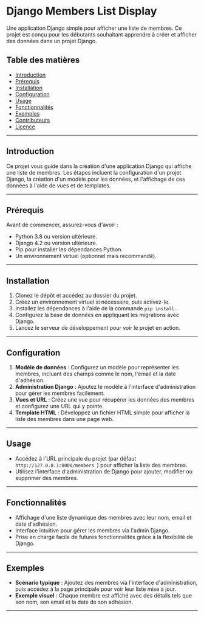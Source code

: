 
# Django Members List Display

Une application Django simple pour afficher une liste de membres. Ce projet est conçu pour les débutants souhaitant apprendre à créer et afficher des données dans un projet Django.

## Table des matières

- [Introduction](#introduction)
- [Prérequis](#prérequis)
- [Installation](#installation)
- [Configuration](#configuration)
- [Usage](#usage)
- [Fonctionnalités](#fonctionnalités)
- [Exemples](#exemples)
- [Contributeurs](#contributeurs)
- [Licence](#licence)

---

## Introduction

Ce projet vous guide dans la création d'une application Django qui affiche une liste de membres. Les étapes incluent la configuration d'un projet Django, la création d'un modèle pour les données, et l'affichage de ces données à l'aide de vues et de templates.

---

## Prérequis

Avant de commencer, assurez-vous d'avoir :

- Python 3.8 ou version ultérieure.
- Django 4.2 ou version ultérieure.
- Pip pour installer les dépendances Python.
- Un environnement virtuel (optionnel mais recommandé).

---

## Installation

1. Clonez le dépôt et accédez au dossier du projet.
2. Créez un environnement virtuel si nécessaire, puis activez-le.
3. Installez les dépendances à l'aide de la commande `pip install`.
4. Configurez la base de données en appliquant les migrations avec Django.
5. Lancez le serveur de développement pour voir le projet en action.

---

## Configuration

1. **Modèle de données** : Configurez un modèle pour représenter les membres, incluant des champs comme le nom, l'email et la date d'adhésion.
2. **Administration Django** : Ajoutez le modèle à l'interface d'administration pour gérer les membres facilement.
3. **Vues et URL** : Créez une vue pour récupérer les données des membres et configurez une URL qui y pointe.
4. **Template HTML** : Développez un fichier HTML simple pour afficher la liste des membres dans une page web.

---

## Usage

- Accédez à l'URL principale du projet (par défaut `http://127.0.0.1:8000/members `) pour afficher la liste des membres.
- Utilisez l'interface d'administration de Django pour ajouter, modifier ou supprimer des membres.

---

## Fonctionnalités

- Affichage d'une liste dynamique des membres avec leur nom, email et date d'adhésion.
- Interface intuitive pour gérer les membres via l'admin Django.
- Prise en charge facile de futures fonctionnalités grâce à la flexibilité de Django.

---

## Exemples

- **Scénario typique** : Ajoutez des membres via l'interface d'administration, puis accédez à la page principale pour voir leur liste mise à jour.
- **Exemple visuel** : Chaque membre est affiché avec des détails tels que son nom, son email et la date de son adhésion.

---





